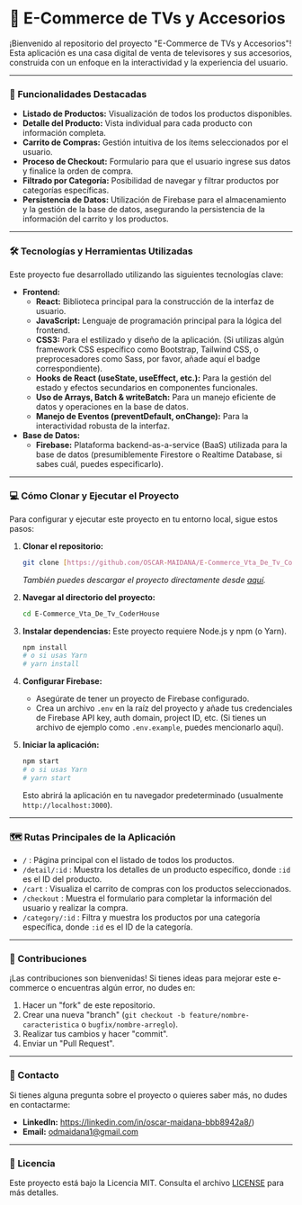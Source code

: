 # 🛒 E-Commerce de TVs y Accesorios

¡Bienvenido al repositorio del proyecto "E-Commerce de TVs y Accesorios"! Esta aplicación es una casa digital de venta de televisores y sus accesorios, construida con un enfoque en la interactividad y la experiencia del usuario.

---

### 🚀 Funcionalidades Destacadas

* **Listado de Productos:** Visualización de todos los productos disponibles.
* **Detalle del Producto:** Vista individual para cada producto con información completa.
* **Carrito de Compras:** Gestión intuitiva de los ítems seleccionados por el usuario.
* **Proceso de Checkout:** Formulario para que el usuario ingrese sus datos y finalice la orden de compra.
* **Filtrado por Categoría:** Posibilidad de navegar y filtrar productos por categorías específicas.
* **Persistencia de Datos:** Utilización de Firebase para el almacenamiento y la gestión de la base de datos, asegurando la persistencia de la información del carrito y los productos.

---

### 🛠️ Tecnologías y Herramientas Utilizadas

Este proyecto fue desarrollado utilizando las siguientes tecnologías clave:

* **Frontend:**
    * **React:** Biblioteca principal para la construcción de la interfaz de usuario.
    * **JavaScript:** Lenguaje de programación principal para la lógica del frontend.
    * **CSS3:** Para el estilizado y diseño de la aplicación. (Si utilizas algún framework CSS específico como Bootstrap, Tailwind CSS, o preprocesadores como Sass, por favor, añade aquí el badge correspondiente).
    * **Hooks de React (useState, useEffect, etc.):** Para la gestión del estado y efectos secundarios en componentes funcionales.
    * **Uso de Arrays, Batch & writeBatch:** Para un manejo eficiente de datos y operaciones en la base de datos.
    * **Manejo de Eventos (preventDefault, onChange):** Para la interactividad robusta de la interfaz.
* **Base de Datos:**
    * **Firebase:** Plataforma backend-as-a-service (BaaS) utilizada para la base de datos (presumiblemente Firestore o Realtime Database, si sabes cuál, puedes especificarlo).

---

### 💻 Cómo Clonar y Ejecutar el Proyecto

Para configurar y ejecutar este proyecto en tu entorno local, sigue estos pasos:

1.  **Clonar el repositorio:**
    ```bash
    git clone [https://github.com/OSCAR-MAIDANA/E-Commerce_Vta_De_Tv_CoderHouse.git](https://github.com/OSCAR-MAIDANA/E-Commerce_Vta_De_Tv_CoderHouse.git)
    ```
    *También puedes descargar el proyecto directamente desde [aquí](https://github.com/OSCAR-MAIDANA/E-Commerce_Vta_De_Tv_CoderHouse/archive/refs/heads/main.zip).*

2.  **Navegar al directorio del proyecto:**
    ```bash
    cd E-Commerce_Vta_De_Tv_CoderHouse
    ```

3.  **Instalar dependencias:**
    Este proyecto requiere Node.js y npm (o Yarn).
    ```bash
    npm install
    # o si usas Yarn
    # yarn install
    ```

4.  **Configurar Firebase:**
    * Asegúrate de tener un proyecto de Firebase configurado.
    * Crea un archivo `.env` en la raíz del proyecto y añade tus credenciales de Firebase API key, auth domain, project ID, etc. (Si tienes un archivo de ejemplo como `.env.example`, puedes mencionarlo aquí).

5.  **Iniciar la aplicación:**
    ```bash
    npm start
    # o si usas Yarn
    # yarn start
    ```
    Esto abrirá la aplicación en tu navegador predeterminado (usualmente `http://localhost:3000`).

---

### 🗺️ Rutas Principales de la Aplicación

* `/` : Página principal con el listado de todos los productos.
* `/detail/:id` : Muestra los detalles de un producto específico, donde `:id` es el ID del producto.
* `/cart` : Visualiza el carrito de compras con los productos seleccionados.
* `/checkout` : Muestra el formulario para completar la información del usuario y realizar la compra.
* `/category/:id` : Filtra y muestra los productos por una categoría específica, donde `:id` es el ID de la categoría.

---

### 🤝 Contribuciones

¡Las contribuciones son bienvenidas! Si tienes ideas para mejorar este e-commerce o encuentras algún error, no dudes en:
1.  Hacer un "fork" de este repositorio.
2.  Crear una nueva "branch" (`git checkout -b feature/nombre-caracteristica` o `bugfix/nombre-arreglo`).
3.  Realizar tus cambios y hacer "commit".
4.  Enviar un "Pull Request".

---

### 📧 Contacto

Si tienes alguna pregunta sobre el proyecto o quieres saber más, no dudes en contactarme:

* **LinkedIn:** https://linkedin.com/in/oscar-maidana-bbb8942a8/)
* **Email:** odmaidana1@gmail.com

---

### 📄 Licencia

Este proyecto está bajo la Licencia MIT. Consulta el archivo [LICENSE](LICENSE) para más detalles.
